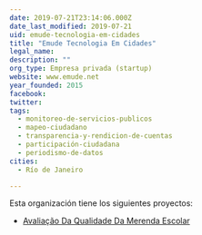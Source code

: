 ```yaml
---
date: 2019-07-21T23:14:06.000Z
date_last_modified: 2019-07-21
uid: emude-tecnologia-em-cidades
title: "Emude Tecnologia Em Cidades"
legal_name: 
description: ""
org_type: Empresa privada (startup)
website: www.emude.net
year_founded: 2015
facebook: 
twitter: 
tags:
  - monitoreo-de-servicios-publicos
  - mapeo-ciudadano
  - transparencia-y-rendicion-de-cuentas
  - participación-ciudadana
  - periodismo-de-datos
cities: 
  - Río de Janeiro

---
```


Esta organización tiene los siguientes proyectos:

- [Avaliação Da Qualidade Da Merenda Escolar](/i/avaliacão-da-qualidade-da-merenda-escolar.html)
